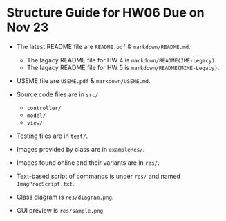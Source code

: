 # Structure Guide for HW06 Due on Nov 23

- The latest README file are `README.pdf` &  `markdown/README.md`.
  - The lagacy README file for HW 4 is `markdown/README(IME-Legacy)`.
  - The lagacy README file for HW 5 is `markdown/README(MIME-Legacy)`.
- USEME file are `USEME.pdf` & `markdown/USEME.md`.

- Source code files are in  `src/`
  - `controller/`
  - `model/`
  - `view/`
- Testing files are in `test/`.
- Images provided by class are in `exampleRes/`.
- Images found online and their variants are in `res/`.
- Text-based script of commands is under `res/` and named `ImagProcScript.txt`.
- Class diagram is `res/diagram.png`.
- GUI preview is `res/sample.png`
